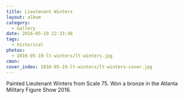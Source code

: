 ```yaml
---
title: Lieutenant Winters
layout: album
category:
  - Gallery
date: 2016-05-19 22:33:48
tags:
  - historical
photos:
  - 2016-05-19-lt-winters/lt-winters.jpg
cmon:
cover_index: 2016-05-19-lt-winters/lt-winters-cover.jpg
---
```


Painted Lieutenant Winters from Scale 75. Won a bronze in the Atlanta Military Figure Show 2016.